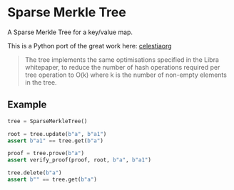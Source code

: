 # Sparse Merkle Tree

A Sparse Merkle Tree for a key/value map.

This is a Python port of the great work here: [celestiaorg](https://github.com/celestiaorg/smt)

> The tree implements the same optimisations specified in the Libra whitepaper, to reduce the number of hash operations required per tree operation to O(k) where k is the number of non-empty elements in the tree.


## Example

```python
tree = SparseMerkleTree()

root = tree.update(b"a", b"a1")
assert b"a1" == tree.get(b"a")

proof = tree.prove(b"a")
assert verify_proof(proof, root, b"a", b"a1")

tree.delete(b"a")
assert b"" == tree.get(b"a")
```
